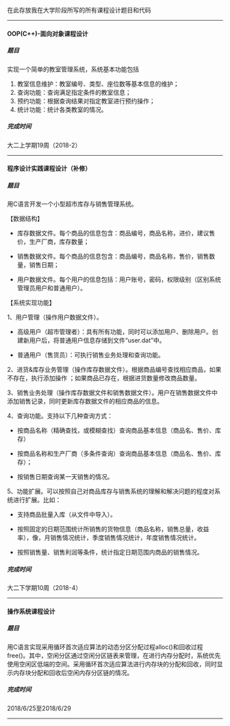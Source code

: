 ﻿在此存放我在大学阶段所写的所有课程设计题目和代码


----------


#### OOP(C++)-面向对象课程设计

##### 题目
实现一个简单的教室管理系统，系统基本功能包括
1) 教室信息维护：教室编号、类型、座位数等基本信息的维护；
2) 查询功能：查询满足指定条件的教室信息；
3) 预约功能：根据查询结果对指定教室进行预约操作；
4) 统计功能：统计各类教室的情况。

##### 完成时间
大二上学期19周（2018-2）


----------


#### 程序设计实践课程设计（补修）

##### 题目

用C语言开发一个小型超市库存与销售管理系统。

【数据结构】

- 库存数据文件。每个商品的信息包含：商品编号，商品名称，进价，建议售价，生产厂商，库存数量；

- 销售数据文件。每个商品的信息包含：商品编号，商品名称，售价，销售数量，销售日期；

- 用户数据文件。每个用户的信息包括：用户账号，密码，权限级别（区别系统管理员用户和普通用户）。

【系统实现功能】

1、用户管理（操作用户数据文件）。

- 高级用户（超市管理者）：具有所有功能，同时可以添加用户、删除用户。创建新用户后，将普通用户信息存储到文件“user.dat”中。

- 普通用户（售货员）：可执行销售业务处理和查询功能。

2、进货&库存业务管理（操作库存数据文件）。根据商品编号查找相应商品，如果不存在，执行添加操作 ；如果商品已存在，根据进货数量修改商品数量。

3、销售业务处理（操作库存数据文件和销售数据文件）。用户在销售数据文件中添加销售记录，同时更新库存数据文件的相应商品的信息。

4、查询功能。支持以下几种查询方式：

- 按商品名称（精确查找，或模糊查找）查询商品基本信息（商品名、售价、库存）

- 按商品名称和生产厂商（多条件查询）查询商品基本信息（商品名、售价、库存）；

- 按销售日期查询某一天销售的情况。

5、功能扩展。可以按照自己对商品库存与销售系统的理解和解决问题的程度对系统进行扩展。比如：

- 支持商品批量入库（从文件中导入）。

- 按照固定的日期范围统计所销售的货物信息（商品名称，销售总量，收益率），像，月销售情况统计，季度销售情况统计，年度销售情况统计。

- 按照销售量、销售利润等条件，统计指定日期范围内商品的销售情况。

##### 完成时间
大二下学期10周（2018-4）



----------


#### 操作系统课程设计

##### 题目
用C语言实现采用循环首次适应算法的动态分区分配过程alloc()和回收过程free()。其中，空闲分区通过空闲分区链表来管理，在进行内存分配时，系统优先使用空闲区低端的空间。采用循环首次适应算法进行内存块的分配和回收，同时显示内存块分配和回收后空闲内存分区链的情况。
##### 完成时间
2018/6/25至2018/6/29


----------
